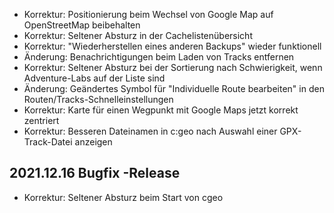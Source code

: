 - Korrektur: Positionierung beim Wechsel von Google Map auf OpenStreetMap beibehalten
- Korrektur: Seltener Absturz in der Cachelistenübersicht
- Korrektur: "Wiederherstellen eines anderen Backups" wieder funktionell
- Änderung: Benachrichtigungen beim Laden von Tracks entfernen
- Korrektur: Seltener Absturz bei der Sortierung nach Schwierigkeit, wenn Adventure-Labs auf der Liste sind
- Änderung: Geändertes Symbol für "Individuelle Route bearbeiten" in den Routen/Tracks-Schnelleinstellungen
- Korrektur: Karte für einen Wegpunkt mit Google Maps jetzt korrekt zentriert
- Korrektur: Besseren Dateinamen in c:geo nach Auswahl einer GPX-Track-Datei anzeigen

## 2021.12.16 Bugfix -Release

- Korrektur: Seltener Absturz beim Start von cgeo
